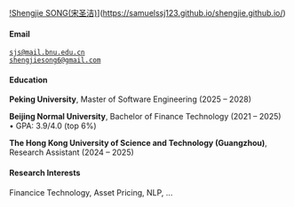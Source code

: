 [!Shengjie SONG(宋圣洁)](https://img.shields.io/badge/XX-github-blue?logo=github)](https://samuelssj123.github.io/shengjie.github.io/)

#### Email  
<code>sjs@mail.bnu.edu.cn</code>  
<code>shengjiesong6@gmail.com</code>

#### Education  
**Peking University**, Master of Software Engineering (2025 – 2028)  

**Beijing Normal University**, Bachelor of Finance Technology (2021 – 2025)  
• GPA: 3.9/4.0 (top 6%)  

**The Hong Kong University of Science and Technology (Guangzhou)**, Research Assistant (2024 – 2025)  

#### Research Interests  
Financice Technology, Asset Pricing, NLP, ...
